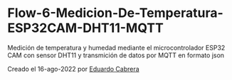 # Flow-6-Medicion-De-Temperatura-ESP32CAM-DHT11-MQTT
Medición de temperatura y humedad mediante el microcontrolador ESP32 CAM con sensor DHT11 y transmición de datos por MQTT en formato json

Creado el 16-ago-2022 por [Eduardo Cabrera](https://github.com/EduCabreraMendoza)